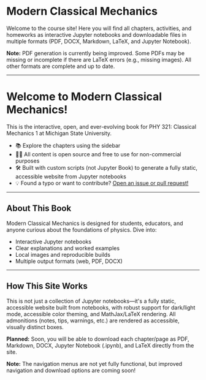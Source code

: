 # Modern Classical Mechanics

Welcome to the course site! Here you will find all chapters, activities, and homeworks as interactive Jupyter notebooks and downloadable files in multiple formats (PDF, DOCX, Markdown, LaTeX, and Jupyter Notebook).

**Note:** PDF generation is currently being improved. Some PDFs may be missing or incomplete if there are LaTeX errors (e.g., missing images). All other formats are complete and up to date.

---

# Welcome to Modern Classical Mechanics!

This is the interactive, open, and ever-evolving book for PHY 321: Classical Mechanics 1 at Michigan State University.

- 📚 Explore the chapters using the sidebar
- 🧑‍🔬 All content is open source and free to use for non-commercial purposes
- 🛠️ Built with custom scripts (not Jupyter Book) to generate a fully static, accessible website from Jupyter notebooks
- 💡 Found a typo or want to contribute? [Open an issue or pull request!](https://github.com/dannycab/modern-classical-mechanics)

---

## About This Book

Modern Classical Mechanics is designed for students, educators, and anyone curious about the foundations of physics. Dive into:

- Interactive Jupyter notebooks
- Clear explanations and worked examples
- Local images and reproducible builds
- Multiple output formats (web, PDF, DOCX)

---

## How This Site Works

This is not just a collection of Jupyter notebooks—it's a fully static, accessible website built from notebooks, with robust support for dark/light mode, accessible color theming, and MathJax/LaTeX rendering. All admonitions (notes, tips, warnings, etc.) are rendered as accessible, visually distinct boxes.

**Planned:** Soon, you will be able to download each chapter/page as PDF, Markdown, DOCX, Jupyter Notebook (.ipynb), and LaTeX directly from the site.

**Note:** The navigation menus are not yet fully functional, but improved navigation and download options are coming soon!
